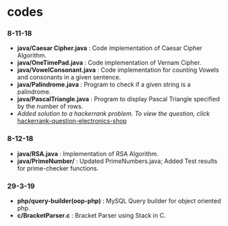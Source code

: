 # codes

### 8-11-18
* **java/Caesar Cipher.java** : Code implementation of Caesar Cipher Algorithm.
* **java/OneTimePad.java** : Code implementation of Vernam Cipher.
* **java/VowelConsonant.java** : Code implementation for counting Vowels and consonants in a given sentence.
* **java/Palindrome.java** : Program to check if a given string is a palindrome.
* **java/PascalTriangle.java** : Program to display Pascal Triangle specified by the number of rows.
* *Added solution to a hackerrank problem. To view the question, click* [hackerrank-question-electronics-shop](https://www.hackerrank.com/challenges/electronics-shop/problem)

### 8-12-18
* **java/RSA.java** : Implementation of RSA Algorithm.
* **java/PrimeNumber/** : Updated PrimeNumbers.java; Added Test results for prime-checker functions.

### 29-3-19
* **php/query-builder(oop-php)** : MySQL Query builder for object oriented php. 
* **c/BracketParser.c** : Bracket Parser using Stack in C. 